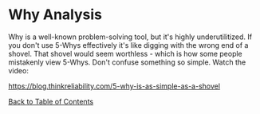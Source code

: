 # Why Analysis

Why is a well-known problem-solving tool, but it's highly underutilitized. 
If you don't use 5-Whys effectively it's like digging with the wrong end of a shovel. 
That shovel would seem worthless - which is how some people mistakenly view 5-Whys. 
Don't confuse something so simple. Watch the video:

https://blog.thinkreliability.com/5-why-is-as-simple-as-a-shovel

[Back to Table of Contents](https://github.com/Pomona-ITS/DailyChallenges/blob/main/README.md)
